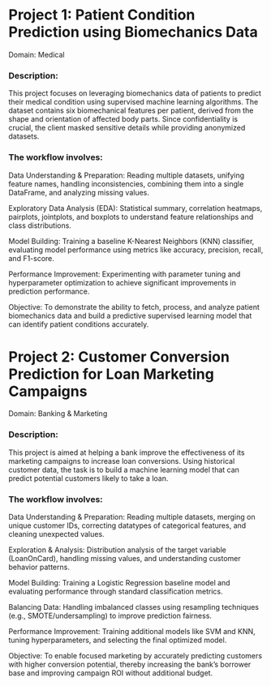 # Project 1: Patient Condition Prediction using Biomechanics Data
Domain: Medical

### Description:
This project focuses on leveraging biomechanics data of patients to predict their medical condition using supervised machine learning algorithms. The dataset contains six biomechanical features per patient, derived from the shape and orientation of affected body parts. Since confidentiality is crucial, the client masked sensitive details while providing anonymized datasets.

### The workflow involves:

Data Understanding & Preparation: Reading multiple datasets, unifying feature names, handling inconsistencies, combining them into a single DataFrame, and analyzing missing values.

Exploratory Data Analysis (EDA): Statistical summary, correlation heatmaps, pairplots, jointplots, and boxplots to understand feature relationships and class distributions.

Model Building: Training a baseline K-Nearest Neighbors (KNN) classifier, evaluating model performance using metrics like accuracy, precision, recall, and F1-score.

Performance Improvement: Experimenting with parameter tuning and hyperparameter optimization to achieve significant improvements in prediction performance.

Objective: To demonstrate the ability to fetch, process, and analyze patient biomechanics data and build a predictive supervised learning model that can identify patient conditions accurately.

# Project 2: Customer Conversion Prediction for Loan Marketing Campaigns
Domain: Banking & Marketing

### Description:
This project is aimed at helping a bank improve the effectiveness of its marketing campaigns to increase loan conversions. Using historical customer data, the task is to build a machine learning model that can predict potential customers likely to take a loan.

### The workflow involves:

Data Understanding & Preparation: Reading multiple datasets, merging on unique customer IDs, correcting datatypes of categorical features, and cleaning unexpected values.

Exploration & Analysis: Distribution analysis of the target variable (LoanOnCard), handling missing values, and understanding customer behavior patterns.

Model Building: Training a Logistic Regression baseline model and evaluating performance through standard classification metrics.

Balancing Data: Handling imbalanced classes using resampling techniques (e.g., SMOTE/undersampling) to improve prediction fairness.

Performance Improvement: Training additional models like SVM and KNN, tuning hyperparameters, and selecting the final optimized model.

Objective: To enable focused marketing by accurately predicting customers with higher conversion potential, thereby increasing the bank’s borrower base and improving campaign ROI without additional budget.
